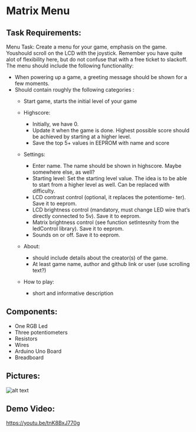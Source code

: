 # Matrix Menu

## Task Requirements:
Menu Task: Create a menu for your game, emphasis on the game. Youshould scroll on the LCD with the joystick. Remember you have quite alot of flexibility here, but do not confuse that with a free ticket to slackoff. The menu should include the following functionality:
* When powering up a game, a greeting message should be shown for
a few moments.
* Should contain roughly the following categories :
  * Start game, starts the initial level of your game
  * Highscore:
     * Initially, we have 0.
     * Update it when the game is done. Highest possible score
should be achieved by starting at a higher level.
     * Save the top 5+ values in EEPROM with name and score
  * Settings:
     *  Enter name. The name should be shown in highscore. Maybe
somewhere else, as well?
     * Starting level: Set the starting level value. The idea is to
be able to start from a higher level as well. Can be replaced
with difficulty.
     * LCD contrast control (optional, it replaces the potentiome-
ter). Save it to eeprom.
     * LCD brightness control (mandatory, must change LED wire
that’s directly connected to 5v). Save it to eeprom.
     * Matrix brightness control (see function setIntesnity from the
ledControl library). Save it to eeprom.
     * Sounds on or off. Save it to eeprom.

  * About: 
     * should include details about the creator(s) of the game.
     * At least game name, author and github link or user (use scrolling
text?)
   * How to play: 
     * short and informative description
 
## Components:
*	One RGB Led
*	Three potentiometers
*	Resistors
*	Wires
*	Arduino Uno Board
*	Breadboard

## Pictures:
![alt text](https://github.com/Giani2001/IntroductionInRobotics/blob/main/homework5/homework5.jpeg?raw=true)


## Demo Video:
https://youtu.be/tnK8BxJ770g



